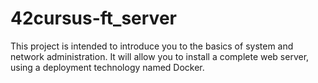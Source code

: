 # 42cursus-ft_server

This project is intended to introduce you to the basics of system and network administration.
It will allow you to install a complete web server, using a deployment technology named Docker.
